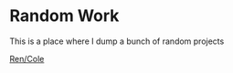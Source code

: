 # Random Work
This is a place where I dump a bunch of random projects

[Ren/Cole](./pets/README.md)
